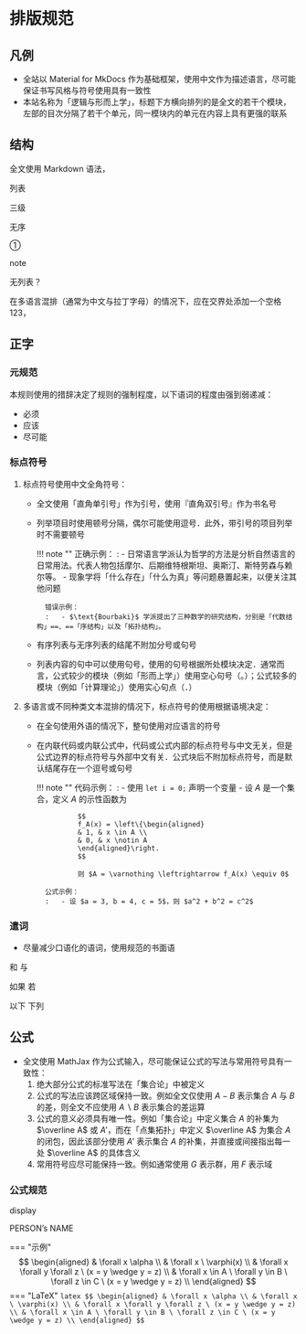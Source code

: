 # 排版规范

## 凡例
- 全站以 Material for MkDocs 作为基础框架，使用中文作为描述语言，尽可能保证书写风格与符号使用具有一致性
- 本站名称为「逻辑与形而上学」，标题下方横向排列的是全文的若干个模块，左部的目次分隔了若干个单元，同一模块内的单元在内容上具有更强的联系

## 结构
全文使用 Markdown 语法，

列表

三级

无序

①

note

无列表？

在多语言混排（通常为中文与拉丁字母）的情况下，应在交界处添加一个空格
$123$，

## 正字
### 元规范
本规则使用的措辞决定了规则的强制程度，以下语词的程度由强到弱递减：

- 必须
- 应该
- 尽可能

### 标点符号
1. 标点符号使用中文全角符号：
    - 全文使用「直角单引号」作为引号，使用『直角双引号』作为书名号
    - 列举项目时使用顿号分隔，偶尔可能使用逗号．此外，带引号的项目列举时不需要顿号

        !!! note ""
            正确示例：
            :   - 日常语言学派认为哲学的方法是分析自然语言的日常用法。代表人物包括摩尔、后期维特根斯坦、奥斯汀、斯特劳森与赖尔等。
                - 现象学将「什么存在」「什么为真」等问题悬置起来，以便关注其他问题

            错误示例：
            :   - $\text{Bourbaki}$ 学派提出了三种数学的研究结构，分别是「代数结构」==、==「序结构」以及「拓扑结构」。

    - 有序列表与无序列表的结尾不附加分号或句号
    - 列表内容的句中可以使用句号，使用的句号根据所处模块决定．通常而言，公式较少的模块（例如「形而上学」）使用空心句号（。）；公式较多的模块（例如「计算理论」）使用实心句点（．）

2. 多语言或不同种类文本混排的情况下，标点符号的使用根据语境决定：
    - 在全句使用外语的情况下，整句使用对应语言的符号
    - 在内联代码或内联公式中，代码或公式内部的标点符号与中文无关，但是公式边界的标点符号与外部中文有关．公式块后不附加标点符号，而是默认结尾存在一个逗号或句号

        !!! note ""
            代码示例：
            :   - 使用 `let i = 0;` 声明一个变量
                - 设 $A$ 是一个集合，定义 $A$ 的示性函数为

                    $$
                    f_A(x) = \left\{\begin{aligned}
                    & 1, & x \in A \\
                    & 0, & x \notin A
                    \end{aligned}\right.
                    $$

                    则 $A = \varnothing \leftrightarrow f_A(x) \equiv 0$

            公式示例：
            :   - 设 $a = 3, b = 4, c = 5$，则 $a^2 + b^2 = c^2$

### 遣词
- 尽量减少口语化的语词，使用规范的书面语

和 与

如果 若

以下 下列

## 公式
- 全文使用 $\text{MathJax}$ 作为公式输入，尽可能保证公式的写法与常用符号具有一致性：
    1. 绝大部分公式的标准写法在「集合论」中被定义
    2. 公式的写法应该跨区域保持一致。例如全文仅使用 $A - B$ 表示集合 $A$ 与 $B$ 的差，则全文不应使用 $A \backslash B$ 表示集合的差运算
    3. 公式的意义必须具有唯一性。例如「集合论」中定义集合 $A$ 的补集为 $\overline A$ 或 $A'$，而在「点集拓扑」中定义 $\overline A$ 为集合 $A$ 的闭包，因此该部分使用 $A'$ 表示集合 $A$ 的补集，并直接或间接指出每一处 $\overline A$ 的具体含义
    4. 常用符号应尽可能保持一致。例如通常使用 $G$ 表示群，用 $F$ 表示域

### 公式规范

display

$\text{PERSON's NAME}$

=== "示例"
    $$
    \begin{aligned}
    & \forall x \alpha \\
    & \forall x \ \varphi(x) \\
    & \forall x \forall y \forall z \ (x = y \wedge y = z) \\
    & \forall x \in A \ \forall y \in B \ \forall z \in C \ (x = y \wedge y = z) \\
    \end{aligned}
    $$
=== "LaTeX"
    ```latex
    $$
    \begin{aligned}
    & \forall x \alpha \\
    & \forall x \ \varphi(x) \\
    & \forall x \forall y \forall z \ (x = y \wedge y = z) \\
    & \forall x \in A \ \forall y \in B \ \forall z \in C \ (x = y \wedge y = z) \\
    \end{aligned}
    $$
    ```
